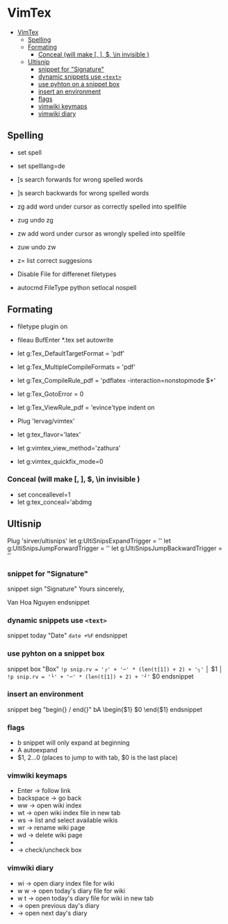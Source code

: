 # VimTex

<!--toc:start-->
- [VimTex](#vimtex)
  - [Spelling](#spelling)
  - [Formating](#formating)
    - [Conceal (will make \[, \], $, \in invisible )](#conceal-will-make-in-invisible)
  - [Ultisnip](#ultisnip)
    - [snippet for "Signature"](#snippet-for-signature)
    - [dynamic snippets use `<text>`](#dynamic-snippets-use-text)
    - [use pyhton on a snippet box](#use-pyhton-on-a-snippet-box)
    - [insert an environment](#insert-an-environment)
    - [flags](#flags)
    - [vimwiki keymaps](#vimwiki-keymaps)
    - [vimwiki diary](#vimwiki-diary)
<!--toc:end-->

## Spelling

- set spell
- set spelllang=de

- [s search forwards for wrong spelled words
- ]s search backwards for wrong spelled words

- zg add word under cursor as correctly spelled into spellfile
- zug undo zg

- zw add word under cursor as wrongly spelled into spellfile
- zuw undo zw

- z= list correct suggesions

- Disable File for differenet filetypes
- autocmd FileType python setlocal nospell

## Formating

- filetype plugin on
- fileau BufEnter \*.tex set autowrite

- let g:Tex_DefaultTargetFormat = 'pdf'
- let g:Tex_MultipleCompileFormats = 'pdf'
- let g:Tex_CompileRule_pdf = 'pdflatex -interaction=nonstopmode $\*'
- let g:Tex_GotoError = 0
- let g:Tex_ViewRule_pdf = 'evince'type indent on

- Plug 'lervag/vimtex'
- let g:tex_flavor='latex'
- let g:vimtex_view_method='zathura'
- let g:vimtex_quickfix_mode=0

### Conceal (will make \[, \], $, \in invisible )

- set conceallevel=1
- let g:tex_conceal='abdmg

## Ultisnip

Plug 'sirver/ultisnips'
let g:UltiSnipsExpandTrigger = '<tab>'
let g:UltiSnipsJumpForwardTrigger = '<tab>'
let g:UltiSnipsJumpBackwardTrigger = '<s-tab>'

### snippet for "Signature"

snippet sign "Signature"
Yours sincerely,

Van Hoa Nguyen
endsnippet

### dynamic snippets use `<text>`

snippet today "Date"
`date +%F`
endsnippet

### use pyhton on a snippet box

snippet box "Box"
`!p snip.rv = '┌' + '─' * (len(t[1]) + 2) + '┐'`
│ $1 │
`!p snip.rv = '└' + '─' * (len(t[1]) + 2) + '┘'`
$0
endsnippet

### insert an environment

snippet beg "begin{} / end{}" bA
\begin{$1}
$0
\end{$1}
endsnippet

### flags

- b snippet will only expand at beginning
- A autoexpand
- $1, $2 ...$0 (places to jump to with tab, $0 is the last place)

### vimwiki keymaps

- Enter -> follow link
- backspace -> go back
- <leader> ww -> open wiki index
- <leader> wt -> open wiki index file in new tab
- <leader> ws -> list and select available wikis
- <leader> wr -> rename wiki page 
- <leader> wd -> delete wiki page
- 
- <C-space> -> check/uncheck box
 
### vimwiki diary
- <leader> wi -> open diary index file for wiki
- <leader> w <leader> w -> open today's diary file for wiki
- <leader> w <leader> t -> open today's diary file for wiki in new tab 
- <C-up> -> open previous day's diary
- <C-down> -> open next day's diary


